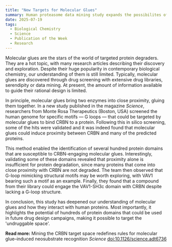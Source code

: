 ```yaml
---
title: "New Targets for Molecular Glues"  
summary: Human proteasome data mining study expands the possibilites of protein degradation.
date: 2025-07-19
tags:
  - Biological Chemistry
  - Science
  - Publication of the Week
  - Research
---
```


Molecular glues are the stars of the world of targeted protein degraders. They are a hot topic, with many research articles describing their discovery and exploration. Despite their huge popularity in contemporary biological chemistry, our understanding of them is still limited. Typically, molecular glues are discovered through drug screening with extensive drug libraries, serendipity or data mining. At present, the amount of information available to guide their rational design is limited.

In principle, molecular glues bring two enzymes into close proximity, gluing them together. In a new study published in the magazine *Science*, researchers from Monte Rosa Therapeutics (Boston, USA) screened the human genome for specific motifs — G loops — that could be targeted by molecular glues to bind CRBN to a protein. Following this in silico screening, some of the hits were validated and it was indeed found that molecular glues could induce proximity between CRBN and many of the predicted proteins. 

This method enabled the identification of several hundred protein domains that are susceptible to CRBN-engaging molecular glues. Interestingly, validating some of these domains revealed that proximity alone is insufficient for protein degradation, since many proteins that come into close proximity with CRBN are not degraded. The team then observed that G-loop mimicking structural motifs may be worth exploring, with VAV1 bearing such a motif as an example. Finally, they found that a compound from their library could engage the VAV1-SH3c domain with CRBN despite lacking a G-loop structure.

In conclusion, this study has deepened our understanding of molecular glues and how they interact with human proteins. Most importantly, it highlights the potential of hundreds of protein domains that could be used in future drug design campaigns, making it possible to target the 'undruggable space'.

**Read more:** Mining the CRBN target space redefines rules for molecular glue–induced neosubstrate recognition *Science* [doi:10.1126/science.adt6736](https://www.science.org/doi/10.1126/science.adt6736)